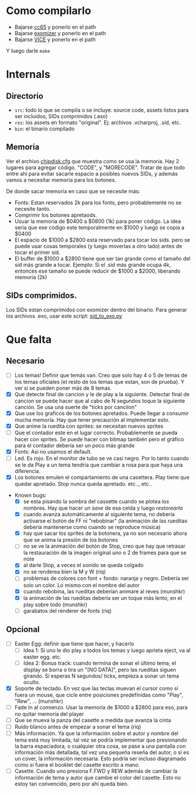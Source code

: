 # Como compilarlo

- Bajarse [cc65](http://cc65.github.io/cc65/) y ponerlo en el path
- Bajarse [exomizer](http://hem.bredband.net/magli143/exo/) y ponerlo en el path
- Bajarse [VICE](http://vice-emu.sourceforge.net/) y ponerlo en el path

Y luego darle `make`


# Internals

## Directorio

- `src`: todo lo que se compila o se incluye: source code, assets listos para ser incluidos, SIDs comprimidos (.exo)
- `res`: los assets en formato "original". Ej: archivos .vcharproj, .sid, etc.
- `bin`: el binario compilado

## Memoria

Ver el archivo [chipdisk.cfg](chipdisk.cfg) que muestra como se usa la memoria. 
Hay 2 lugares para agregar código. "CODE", y "MORECODE". Tratar de que todo entre ahí para evitar sacarle espacio a posibles nuevos SIDs, y además vamos a necesitar memoria para los botones.

De donde sacar memoria en caso que se necesite más:

- Fonts: Estan reservados 2k para los fonts, pero probablemente no se necesite tanto.
- Comprimir los botones apretaods.
- Usuar la memoria de $0400 a $0800 (1k) para poner código. La idea seria que ese código este temporalmente en $1000 y luego se copia a $0400
- El espacio de $1000 a $2800 esta reservado para tocar los sids. pero se puede usar cosas temporales (y luego moverlas a otro lado) antes de tocar el primer sid.
- El buffer de $1000 a $2800 tiene que ser tan grande como el tamaño del sid más grande a tocar. Ejemplo: Si el .sid más grande ocupa 4k, entonces ese tamaño se puede reducir de $1000 a $2000, liberando memoria (2k)

## SIDs comprimidos.

Los SIDs estan comprimidos con exomizer dentro del binario. Para generar los archivos .exo, usar este script: [sid_to_exo.py](https://github.com/ricardoquesada/c64-misc/blob/master/tools/sid_to_exo.py)


# Que falta


## Necesario

- [ ] Los temas! Definir que temás van. Creo que solo hay 4 o 5 de temas de los temas oficiales (el resto de los temas que estan, son de prueba). Y ver si se pueden poner más de 8 temas.
- [x] Que detecte final de cancion y le de play a la siguiente. Detectar final de cancion se puede hacer que al cabo de N segundos toque la siguiente canción. Se usa una suerte de "ticks por canciíon"
- [x] Que use los graficos de los botones apretados. Puede llegar a consumir mucha memoria. Hay que tener precaución al implementar esto.
- [x] Que anime la ruedita con sprites: se necesitan nuevos sprites
- [ ] Que el contador este en el lugar correcto. Probablemente se pueda hacer con sprites. Se puede hacer con bitmap también pero el gráfico para el contador debería ser un poco más grande
- [x] Fonts: Asi no usamos el default.
- [ ] Led. Es rojo. En el monitor de tubo se ve casi negro. Por lo tanto cuando se le da Play a un tema tendría que cambiar a rosa para que haya una diferencia.
- [x] Los botones emulen el compartamiento de una casettera. Play tiene que quedar apretado. Stop nunca queda apretado. etc.., etc..
- Known bugs:
   - [x] se esta pisando la sombra del cassette cuando se plotea los nombres. Hay que hacer un _save_ de esa celda y luego _restorearla_
   - [x] cuando avanza automáticamente al siguiente tema, no debería activarse el botón de FF ni "rebobinar" (la animación de las rueditas debería mantenerse como cuando se reproduce música)
   - [x] hay que sacar los sprites de la botonera, ya no son necesario ahora que se anima la presión de los botones
   - [ ] no se ve la animación del botón de Stop, creo que hay que retrasar la restauración de la imagen original uno o 2 de frames para que se note
   - [x] al darle Stop, a veces el sonido se queda colgado
   - [x] no se renderea bien la M y W (riq)
   - [ ] problemas de colores con font + fondo: naranja y negro. Debería ser solo un color. Lo mismo con el nombre del autor
   - [x] cuando rebobina, las rueditas deberían animare al reves (munshkr)
   - [x] la animación de las rueditas debería ser un toque más lento, en el play sobre todo (munshkr)
   - [ ] garabatos del renderer de fonts (riq)

## Opcional

- [ ] Easter Egg: definir que tiene que hacer, y hacerlo
  - [ ] Idea 1: Si uno le dio play a todos los temas y luego aprieta eject, va al easter egg. etc.
  - [ ] Idea 2: Bonus track: cuando termina de sonar el último tema, el display se borra o tira un "[NO DATA]", pero las rueditas siguen girando. Si esperas N segundos/ ticks, empieza a sonar un tema oculto.
- [x] Soporte de teclado. En vez que las teclas muevan el cursor como si fuera un mouse, que cicle entre posiciones predefinidas como "Play", "Rew", ... (munshkr)
- [ ] Fade In al comienzo. Usar la memoria de $1000 a $2800 para eso, para no quitar memoria del player
- [ ] Que se mueva la panza del casette a medida que avanza la cinta
- [ ] Ruido blanco antes de empezar a sonar el tema (riq)
- [ ] Más información. Ya que la información sobre el autor y nombre del tema está muy limitada, tal vez se podría implementar que presionando la barra espaciadora, o cualquier otra cosa, se pase a una pantalla con información más detallada, tal vez una pequeña reseña del autor, o si es un cover, la información necesaria. Esto podría ser incluso diagramado como si fuera el booklet del casette escrito a mano.
- [ ] Casette. Cuando uno presiona F.FWD y REW además de cambiar la información de tema y autor que cambie el color del casette. Esto no estoy tan convencido, pero por ahí queda bien.
